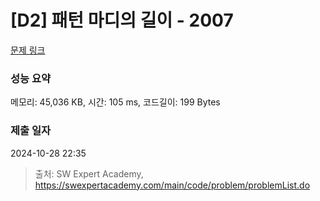 # [D2] 패턴 마디의 길이 - 2007 

[문제 링크](https://swexpertacademy.com/main/code/problem/problemDetail.do?contestProbId=AV5P1kNKAl8DFAUq) 

### 성능 요약

메모리: 45,036 KB, 시간: 105 ms, 코드길이: 199 Bytes

### 제출 일자

2024-10-28 22:35



> 출처: SW Expert Academy, https://swexpertacademy.com/main/code/problem/problemList.do
